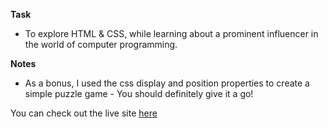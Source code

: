 **Task**
- To explore HTML & CSS, while learning about a prominent influencer in the world of computer programming. 

**Notes**
- As a bonus, I used the css display and position properties to create a simple puzzle game - You should definitely give it a go!

You can check out the live site [here](https://iwishjames.github.io/alanturing/)
